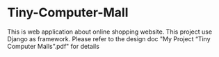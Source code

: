# Tiny-Computer-Mall
This is web application about online shopping website. This project use Django as framework.
Please refer to the design doc "My Project “Tiny Computer Malls”.pdf" for details
